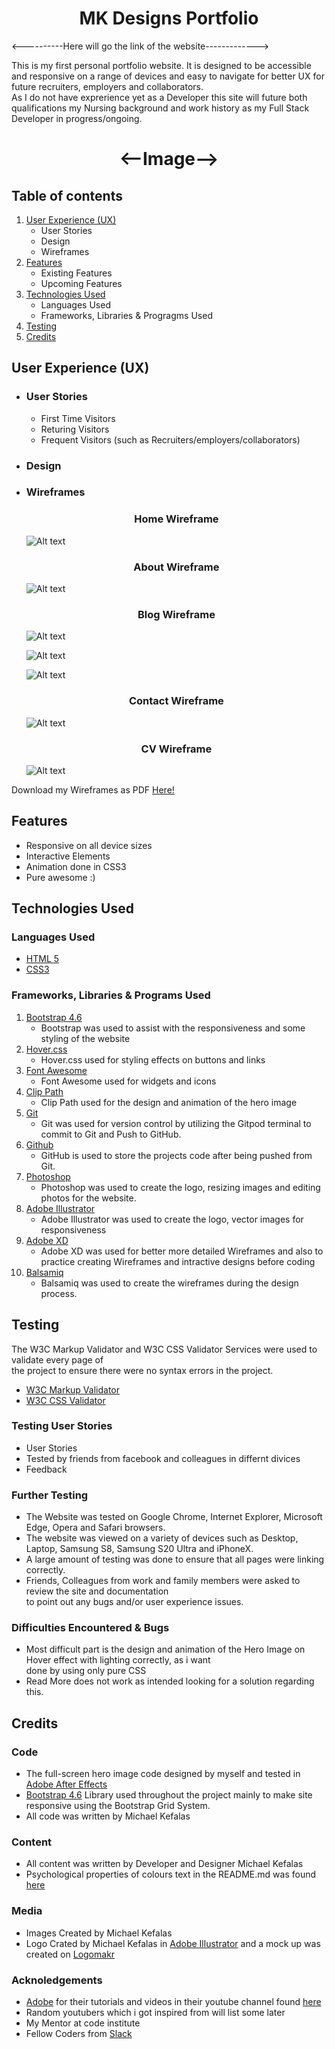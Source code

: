 <h1 align="center">MK Designs Portfolio</h1>

<----------Here will go the link of the website------------->

This is my first personal portfolio website. It is designed to be accessible and responsive on a range of 
devices and easy to navigate for better UX for future recruiters, employers and collaborators.<br>As I do not 
have exprerience yet as a Developer this site will future both qualifications my Nursing background and work 
history as my Full Stack Developer in progress/ongoing.
<h1 align="center"><--Image--></h1>


## Table of contents
1. [User Experience (UX)](#user-experience-ux)
    + User Stories
    + Design
    + Wireframes
2. [Features](#features) 
    + Existing Features
    + Upcoming Features
3. [Technologies Used](#technologies-used)
    + Languages Used
    + Frameworks, Libraries & Progragms Used
4. [Testing](#testing)
5. [Credits](#credits) 

## User Experience (UX)

+ ### User Stories
    + First Time Visitors
    + Returing Visitors
    + Frequent Visitors (such as Recruiters/employers/collaborators)
+ ### Design
+ ### Wireframes
    <h3 align="center">Home Wireframe</h3>

    ![Alt text](assets/wireframes/Home.png)

    <h3 align="center">About Wireframe</h3>

    ![Alt text](assets/wireframes/About.png)

    <h3 align="center">Blog Wireframe</h3>

    ![Alt text](assets/wireframes/Blog.png)

    ![Alt text](assets/wireframes/blog_dev-background.png)

    ![Alt text](assets/wireframes/blog_nurse-background.png)

    <h3 align="center">Contact Wireframe</h3>

    ![Alt text](assets/wireframes/Contact.png)

    <h3 align="center">CV Wireframe</h3>

    ![Alt text](assets/wireframes/CV.png)

Download my Wireframes as PDF [Here!](https://coffee-louse-tub4qa31.ws-eu03.gitpod.io/files/download/?id=62ac938c-90c4-4da8-bf90-af4bc4612e18)





## Features

+ Responsive on all device sizes
+ Interactive Elements 
+ Animation done in CSS3
+ Pure awesome :)
## Technologies Used 

### Languages Used
+ [HTML 5](https://en.wikipedia.org/wiki/HTML5)
+ [CSS3](https://en.wikipedia.org/wiki/CSS)

### Frameworks, Libraries & Programs Used
1. [Bootstrap 4.6](https://en.wikipedia.org/wiki/Bootstrap_(front-end_framework))
    + Bootstrap was used to assist with the responsiveness and some styling of the website
2. [Hover.css](https://ianlunn.github.io/Hover/)
    + Hover.css used for styling effects on buttons and links
3. [Font Awesome](https://fontawesome.com)
    + Font Awesome used for widgets and icons
4. [Clip Path](https://www.cssportal.com/css-clip-path-generator/)
    + Clip Path used for the design and animation of the hero image
5. [Git](https://git-scm.com)
    + Git was used for version control by utilizing the Gitpod terminal to commit to Git and Push to GitHub.
6. [Github](https://github.com)
    + GitHub is used to store the projects code after being pushed from Git.
7. [Photoshop](https://www.adobe.com/ie/products/photoshop.html)
    + Photoshop was used to create the logo, resizing images and editing photos for the website.
8. [Adobe Illustrator](https://www.adobe.com/uk/products/illustrator.html)
    + Adobe Illustrator was used to create the logo, vector images for responsiveness
9. [Adobe XD](https://www.adobe.com/uk/products/xd.html)
    + Adobe XD was used for better more detailed Wireframes and also to practice creating Wireframes and intractive designs before coding
10. [Balsamiq](https://balsamiq.com)
    + Balsamiq was used to create the wireframes during the design process.
## Testing

The W3C Markup Validator and W3C CSS Validator Services were used to validate every page of <br>the project to ensure there were no syntax errors in the project.
+ [W3C Markup Validator](https://validator.w3.org/#validate_by_uri+with_options)
+ [W3C CSS Validator](https://jigsaw.w3.org/css-validator/#validate_by_input)
### Testing User Stories
+ User Stories
+ Tested by friends from facebook and colleagues in differnt divices
+ Feedback

### Further Testing
+ The Website was tested on Google Chrome, Internet Explorer, Microsoft Edge, Opera and Safari browsers.
+ The website was viewed on a variety of devices such as Desktop, Laptop, Samsung S8, Samsung S20 Ultra and iPhoneX.
+ A large amount of testing was done to ensure that all pages were linking correctly. 
+ Friends, Colleagues from work and family members were asked to review the site and documentation <br>to point out any bugs and/or user experience issues.

### Difficulties Encountered & Bugs
+ Most difficult part is the design and animation of the Hero Image on Hover effect with lighting correctly, as i want<br> 
done by using only pure CSS
+ Read More does not work as intended looking for a solution regarding this.

## Credits

### Code
+ The full-screen hero image code designed by myself and tested in [Adobe After Effects](https://www.adobe.com/uk/products/aftereffects.html)
+ [Bootstrap 4.6](https://en.wikipedia.org/wiki/Bootstrap_(front-end_framework)) Library used throughout the project mainly to make site responsive using the Bootstrap Grid System.
+ All code was written by Michael Kefalas

### Content 
+ All content was written by Developer and Designer Michael Kefalas
+ Psychological properties of colours text in the README.md was found [here](http://www.colour-affects.co.uk/psychological-properties-of-colours)

### Media 
+ Images Created by Michael Kefalas
+ Logo Crated by Michael Kefalas in [Adobe Illustrator](https://www.adobe.com/uk/products/illustrator.html) and a mock up was created on [Logomakr](https://logomakr.com)

### Acknoledgements 
+ [Adobe](https://www.adobe.com/#) for their tutorials and videos in their youtube channel found [here](https://www.youtube.com/user/AdobeCreativeCloud)
+ Random youtubers which i got inspired from will list some later
+ My Mentor at code institute 
+ Fellow Coders from [Slack](https://slack.com/intl/en-gb/)


